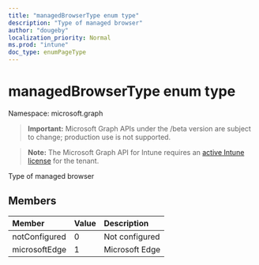 ```yaml
---
title: "managedBrowserType enum type"
description: "Type of managed browser"
author: "dougeby"
localization_priority: Normal
ms.prod: "intune"
doc_type: enumPageType
---
```


# managedBrowserType enum type

Namespace: microsoft.graph

> **Important:** Microsoft Graph APIs under the /beta version are subject to change; production use is not supported.

> **Note:** The Microsoft Graph API for Intune requires an [active Intune license](https://go.microsoft.com/fwlink/?linkid=839381) for the tenant.

Type of managed browser

## Members
|Member|Value|Description|
|:---|:---|:---|
|notConfigured|0|Not configured|
|microsoftEdge|1|Microsoft Edge|



